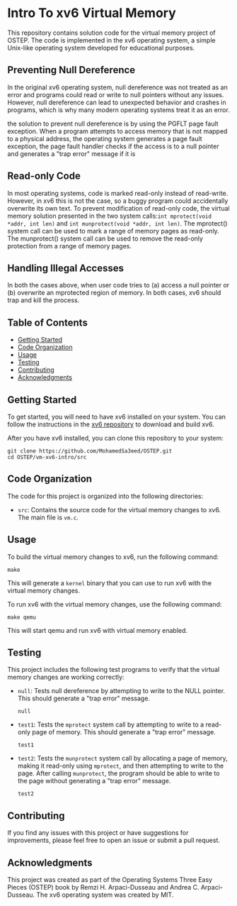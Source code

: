 
# Intro To xv6 Virtual Memory

This repository contains solution code for the virtual memory project of OSTEP. The code is implemented in the xv6 operating system, a simple Unix-like operating system developed for educational purposes.

## Preventing Null Dereference

In the original xv6 operating system, null dereference was not treated as an error and programs could read or write to null pointers without any issues. However, null dereference can lead to unexpected behavior and crashes in programs, which is why many modern operating systems treat it as an error.

the solution to prevent null dereference is by using the PGFLT page fault exception. When a program attempts to access memory that is not mapped to a physical address, the operating system generates a page fault exception, the page fault handler checks if the access is to a null pointer and generates a "trap error" message if it is

## Read-only Code

In most operating systems, code is marked read-only instead of
read-write. However, in xv6 this is not the case, so a buggy program could
accidentally overwrite its own text.
To prevent modification of read-only code, the virtual memory solution presented in the two system calls:`int mprotect(void *addr, int len)` 
and `int munprotect(void *addr, int len)`. The mprotect() system call can be used to mark a range of memory pages as read-only. The munprotect() system call can be used to remove the read-only protection from a range of memory pages.

## Handling Illegal Accesses

In both the cases above, when
user code tries to (a) access a null pointer or (b) overwrite an mprotected
region of memory. In both cases, xv6 should trap and kill the process.

## Table of Contents

- [Getting Started](#getting-started)
- [Code Organization](#code-organization)
- [Usage](#usage)
- [Testing](#testing)
- [Contributing](#contributing)
- [Acknowledgments](#acknowledgments)

## Getting Started

To get started, you will need to have xv6 installed on your system. You can follow the instructions in the [xv6 repository](https://github.com/AnubisLMS/xv6) to download and build xv6.

After you have xv6 installed, you can clone this repository to your system:

```
git clone https://github.com/MohamedSa3eed/OSTEP.git
cd OSTEP/vm-xv6-intro/src
```

## Code Organization

The code for this project is organized into the following directories:

- `src`: Contains the source code for the virtual memory changes to xv6. The main file is `vm.c`.

## Usage

To build the virtual memory changes to xv6, run the following command:

```
make
```

This will generate a `kernel` binary that you can use to run xv6 with the virtual memory changes.

To run xv6 with the virtual memory changes, use the following command:

```
make qemu
```

This will start qemu and run xv6 with virtual memory enabled.

## Testing

This project includes the following test programs to verify that the virtual memory changes are working correctly:

- `null`: Tests null dereference by attempting to write to the NULL pointer. This should generate a "trap error" message.

  ```
  null
  ```

- `test1`: Tests the `mprotect` system call by attempting to write to a read-only page of memory. This should generate a "trap error" message.

  ```
  test1
  ```

- `test2`: Tests the `munprotect` system call by allocating a page of memory, making it read-only using `mprotect`, and then attempting to write to the page. After calling `munprotect`, the program should be able to write to the page without generating a "trap error" message.

  ```
  test2
  ```

## Contributing

If you find any issues with this project or have suggestions for improvements, please feel free to open an issue or submit a pull request.

## Acknowledgments

This project was created as part of the Operating Systems Three Easy Pieces (OSTEP) book by Remzi H. Arpaci-Dusseau and Andrea C. Arpaci-Dusseau. The xv6 operating system was created by MIT.
